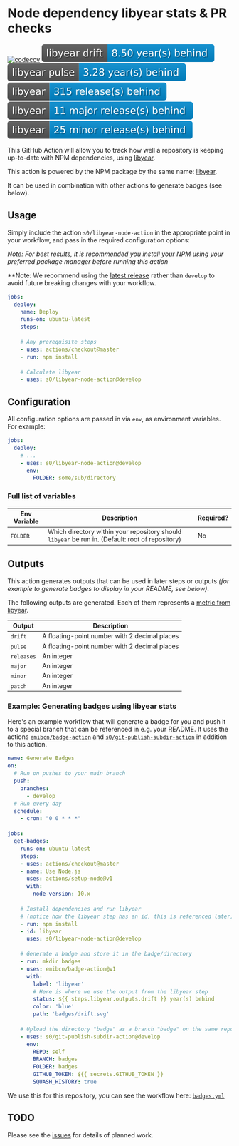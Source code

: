 # Node dependency libyear stats & PR checks

[![codecov](https://codecov.io/gh/s0/libyear-node-action/branch/master/graph/badge.svg)](https://codecov.io/gh/s0/libyear-node-action) ![](https://raw.githubusercontent.com/s0/libyear-node-action/badges/drift.svg) ![](https://raw.githubusercontent.com/s0/libyear-node-action/badges/pulse.svg) ![](https://raw.githubusercontent.com/s0/libyear-node-action/badges/releases.svg) ![](https://raw.githubusercontent.com/s0/libyear-node-action/badges/major.svg) ![](https://raw.githubusercontent.com/s0/libyear-node-action/badges/minor.svg)

This GitHub Action will allow you to track how well a repository is keeping
up-to-date with NPM dependencies, using [libyear](https://libyear.com/).

This action is powered by the NPM package by the same name:
[libyear](https://www.npmjs.com/package/libyear).

It can be used in combination with other actions to generate badges (see below).

## Usage

Simply include the action `s0/libyear-node-action` in the appropriate point in
your workflow, and pass in the required configuration options:

*Note: For best results,
it is recommended you install your NPM using your preferred package manager
before running this action*

**Note: We recommend using the
[latest release](https://github.com/s0/libyear-node-action/releases) rather than
`develop` to avoid future breaking changes with your workflow.

```yml
jobs:
  deploy:
    name: Deploy
    runs-on: ubuntu-latest
    steps:

    # Any prerequisite steps
    - uses: actions/checkout@master
    - run: npm install

    # Calculate libyear
    - uses: s0/libyear-node-action@develop
```

## Configuration

All configuration options are passed in via `env`, as environment variables. For example:

```yml
jobs:
  deploy:
    # ...
    - uses: s0/libyear-node-action@develop
      env:
        FOLDER: some/sub/directory
```

### Full list of variables

| Env Variable       | Description                                                                                      | Required?     |
| ------------------ | ------------------------------------------------------------------------------------------------ | ------------- |
| `FOLDER`           | Which directory within your repository should `libyear` be run in. (Default: root of repository) | No            |

## Outputs

This action generates outputs that can be used in later steps or outputs
*(for example to generate badges to display in your README, see below)*.

The following outputs are generated.
Each of them represents a
[metric from libyear](https://github.com/jdanil/libyear#metrics).

| Output     | Description                                           |
| ---------- | ----------------------------------------------------- |
| `drift`    | A floating-point number with 2 decimal places         |
| `pulse`    | A floating-point number with 2 decimal places         |
| `releases` | An integer                                            |
| `major`    | An integer                                            |
| `minor`    | An integer                                            |
| `patch`    | An integer                                            |

### Example: Generating badges using libyear stats

Here's an example workflow that will generate a badge for you and push it to
a special branch that can be referenced in e.g. your README.
It uses the actions
[`emibcn/badge-action`](https://github.com/emibcn/badge-action) and
[`s0/git-publish-subdir-action`](https://github.com/s0/git-publish-subdir-action)
in addition to this action.

```yml
name: Generate Badges
on:
  # Run on pushes to your main branch
  push:
    branches:
      - develop
  # Run every day
  schedule:
    - cron: "0 0 * * *"

jobs:
  get-badges:
    runs-on: ubuntu-latest
    steps:
    - uses: actions/checkout@master
    - name: Use Node.js
      uses: actions/setup-node@v1
      with:
        node-version: 10.x

    # Install dependencies and run libyear
    # (notice how the libyear step has an id, this is referenced later)
    - run: npm install
    - id: libyear
      uses: s0/libyear-node-action@develop

    # Generate a badge and store it in the badge/directory
    - run: mkdir badges
    - uses: emibcn/badge-action@v1
      with:
        label: 'libyear'
        # Here is where we use the output from the libyear step
        status: ${{ steps.libyear.outputs.drift }} year(s) behind
        color: 'blue'
        path: 'badges/drift.svg'

    # Upload the directory "badge" as a branch "badge" on the same repo
    - uses: s0/git-publish-subdir-action@develop
      env:
        REPO: self
        BRANCH: badges
        FOLDER: badges
        GITHUB_TOKEN: ${{ secrets.GITHUB_TOKEN }}
        SQUASH_HISTORY: true
```

We use this for this repository, you can see the workflow here:
[`badges.yml`](.github/workflows/badges.yml)

## TODO

Please see the [issues](https://github.com/s0/libyear-node-action/issues) for
details of planned work.
